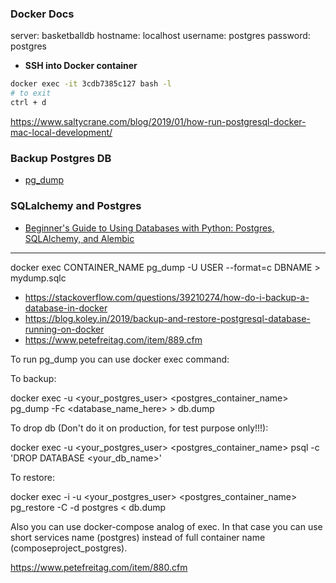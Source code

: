 ### Docker Docs

server: basketballdb
hostname: localhost
username: postgres
password: postgres

- **SSH into Docker container**

```bash
docker exec -it 3cdb7385c127 bash -l
# to exit
ctrl + d
```

https://www.saltycrane.com/blog/2019/01/how-run-postgresql-docker-mac-local-development/

### Backup Postgres DB

- [pg_dump](https://www.postgresql.org/docs/current/backup-dump.html)

### SQLalchemy and Postgres

- [Beginner's Guide to Using Databases with Python: Postgres, SQLAlchemy, and Alembic](https://www.learndatasci.com/tutorials/using-databases-python-postgres-sqlalchemy-and-alembic/)

---

docker exec CONTAINER_NAME pg_dump -U USER --format=c DBNAME > mydump.sqlc

- https://stackoverflow.com/questions/39210274/how-do-i-backup-a-database-in-docker
- https://blog.koley.in/2019/backup-and-restore-postgresql-database-running-on-docker
- https://www.petefreitag.com/item/889.cfm

To run pg_dump you can use docker exec command:

To backup:

docker exec -u <your_postgres_user> <postgres_container_name> pg_dump -Fc <database_name_here> > db.dump

To drop db (Don't do it on production, for test purpose only!!!):

docker exec -u <your_postgres_user> <postgres_container_name> psql -c 'DROP DATABASE <your_db_name>'

To restore:

docker exec -i -u <your_postgres_user> <postgres_container_name> pg_restore -C -d postgres < db.dump

Also you can use docker-compose analog of exec. In that case you can use short services name (postgres) instead of full container name (composeproject_postgres).

https://www.petefreitag.com/item/880.cfm
